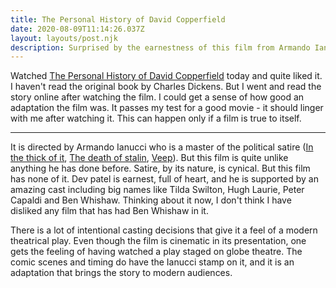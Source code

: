 ```yaml
---
title: The Personal History of David Copperfield
date: 2020-08-09T11:14:26.037Z
layout: layouts/post.njk
description: Surprised by the earnestness of this film from Armando Ianucci
---
```


Watched [The Personal History of David Copperfield](https://en.wikipedia.org/wiki/The_Personal_History_of_David_Copperfield) today and quite liked it. I haven't read the original book by Charles Dickens. But I went and read the story online after watching the film. I could get a sense of how good an adaptation the film was. It passes my test for a good movie - it should linger with me after watching it. This can happen only if a film is true to itself.

---

It is directed by Armando Ianucci who is a master of the political satire ([In the thick of it](https://en.wikipedia.org/wiki/The_Thick_of_It), [The death of stalin](https://en.wikipedia.org/wiki/The_Death_of_Stalin), [Veep](https://en.wikipedia.org/wiki/Veep)). But this film is quite unlike anything he has done before. Satire, by its nature, is cynical. But this film has none of it. Dev patel is earnest, full of heart, and he is supported by an amazing cast including big names like Tilda Swilton, Hugh Laurie, Peter Capaldi and Ben Whishaw. Thinking about it now, I don't think I have disliked any film that has had Ben Whishaw in it.

There is a lot of intentional casting decisions that give it a feel of a modern theatrical play. Even though the film is cinematic in its presentation, one gets the feeling of having watched a play staged on globe theatre. The comic scenes and timing do have the Ianucci stamp on it, and it is an adaptation that brings the story to modern audiences.
